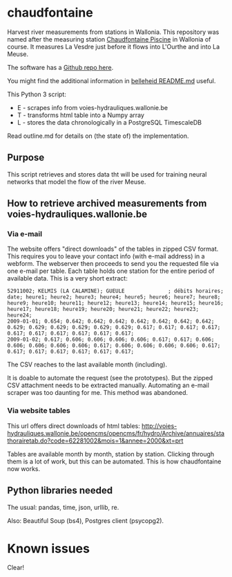 # chaudfontaine
Harvest river measurements from stations in Wallonia. This repository was named after the measuring station [Chaudfontaine Piscine](https://www.openstreetmap.org/#map=16/50.5894/5.6537) in Wallonia of course. It measures La Vesdre just before it flows into L'Ourthe and into La Meuse.

The software has a [Github repo here](https://github.com/riklmr/chaudfontaine).

You might find the additional information in [belleheid README.md](https://github.com/riklmr/belleheid) useful.

This Python 3 script:
- E - scrapes info from voies-hydrauliques.wallonie.be
- T - transforms html table into a Numpy array
- L - stores the data chronologically in a PostgreSQL TimescaleDB

Read outline.md for details on (the state of) the implementation.

## Purpose
This script retrieves and stores data tht will be used for training neural networks that model the flow of the river Meuse.

## How to retrieve archived measurements from voies-hydrauliques.wallonie.be
### Via e-mail
The website offers "direct downloads" of the tables in zipped CSV format. This requires you to leave your contact info (with e-mail address) in a webform. The webserver then proceeds to send you the requested file via one e-mail per table. Each table holds one station for the entire period of available data. This is a very short extract:
```csv
52911002; KELMIS (LA CALAMINE); GUEULE              ; débits horaires; 
date; heure1; heure2; heure3; heure4; heure5; heure6; heure7; heure8; heure9; heure10; heure11; heure12; heure13; heure14; heure15; heure16; heure17; heure18; heure19; heure20; heure21; heure22; heure23; heure24; 
2009-01-01; 0.654; 0.642; 0.642; 0.642; 0.642; 0.642; 0.642; 0.642; 0.629; 0.629; 0.629; 0.629; 0.629; 0.629; 0.617; 0.617; 0.617; 0.617; 0.617; 0.617; 0.617; 0.617; 0.617; 0.617; 
2009-01-02; 0.617; 0.606; 0.606; 0.606; 0.606; 0.617; 0.617; 0.606; 0.606; 0.606; 0.606; 0.606; 0.617; 0.606; 0.606; 0.606; 0.606; 0.617; 0.617; 0.617; 0.617; 0.617; 0.617; 0.617; 
``` 
The CSV reaches to the last available month (including).

It is doable to automate the request (see the prototypes). But the zipped CSV attachment needs to be extracted manually. Automating an e-mail scraper was too daunting for me. This method was abandoned.



### Via website tables
This url offers direct downloads of html tables:
http://voies-hydrauliques.wallonie.be/opencms/opencms/fr/hydro/Archive/annuaires/stathorairetab.do?code=62281002&mois=1&annee=2000&xt=prt

Tables are available month by month, station by station. Clicking through them is a lot of work, but this can be automated. This is how chaudfontaine now works.


## Python libraries needed
The usual: pandas, time, json, urllib, re.

Also: Beautiful Soup (bs4), Postgres client (psycopg2).

# Known issues
Clear!
